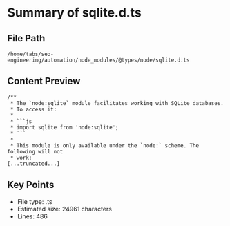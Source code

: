 # Summary of sqlite.d.ts
  
## File Path
`/home/tabs/seo-engineering/automation/node_modules/@types/node/sqlite.d.ts`

## Content Preview
```
/**
 * The `node:sqlite` module facilitates working with SQLite databases.
 * To access it:
 *
 * ```js
 * import sqlite from 'node:sqlite';
 * ```
 *
 * This module is only available under the `node:` scheme. The following will not
 * work:
[...truncated...]
```

## Key Points
- File type: .ts
- Estimated size: 24961 characters
- Lines: 486
